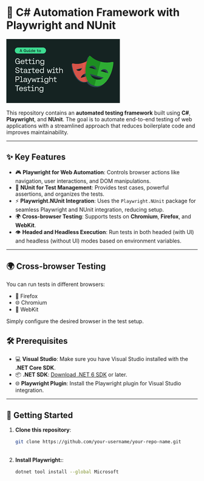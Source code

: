 # 🚀 C# Automation Framework with Playwright and NUnit

![Test Automation](https://github.com/dami77del/automationC-/blob/develop/PlaywrightDemo/assets/test-automation.png)

This repository contains an **automated testing framework** built using **C#**, **Playwright**, and **NUnit**. The goal is to automate end-to-end testing of web applications with a streamlined approach that reduces boilerplate code and improves maintainability.

---

## ✨ Key Features

- 🎮 **Playwright for Web Automation**: Controls browser actions like navigation, user interactions, and DOM manipulations.
- 🧪 **NUnit for Test Management**: Provides test cases, powerful assertions, and organizes the tests.
- ⚡ **Playwright.NUnit Integration**: Uses the `Playwright.NUnit` package for seamless Playwright and NUnit integration, reducing setup.
- 🌍 **Cross-browser Testing**: Supports tests on **Chromium**, **Firefox**, and **WebKit**.
- 👁️ **Headed and Headless Execution**: Run tests in both headed (with UI) and headless (without UI) modes based on environment variables.

---
## 🌍 Cross-browser Testing
You can run tests in different browsers:

- 🦊 Firefox
- 🌐 Chromium
-  🦁 WebKit

Simply configure the desired browser in the test setup.

## 🛠️ Prerequisites

- 💻 **Visual Studio**: Make sure you have Visual Studio installed with the **.NET Core SDK**.
- 📦 **.NET SDK**: [Download .NET 6 SDK](https://dotnet.microsoft.com/download/dotnet/6.0) or later.
- 🌐 **Playwright Plugin**: Install the Playwright plugin for Visual Studio integration.

---

## 🚀 Getting Started

1. **Clone this repository**:
   ```bash
   git clone https://github.com/your-username/your-repo-name.git
 
2. **Install Playwright:**:
   ```bash
   dotnet tool install --global Microsoft






